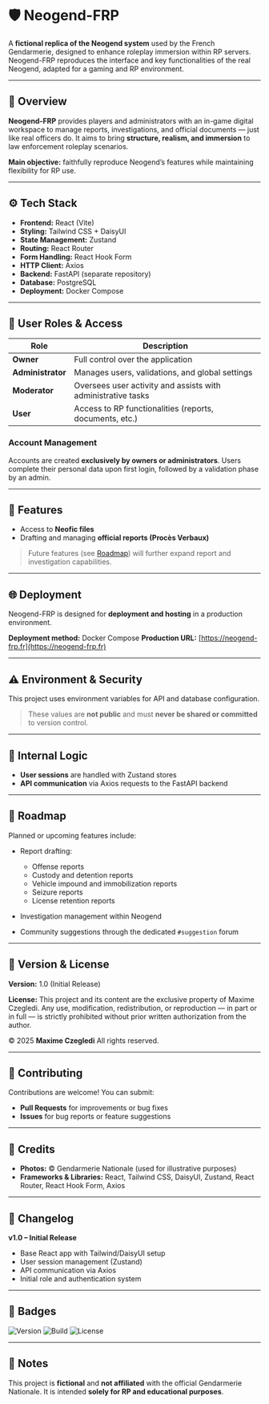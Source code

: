 # 🛡️ Neogend-FRP

A **fictional replica of the Neogend system** used by the French Gendarmerie, designed to enhance roleplay immersion within RP servers.
Neogend-FRP reproduces the interface and key functionalities of the real Neogend, adapted for a gaming and RP environment.

---

## 🚀 Overview

**Neogend-FRP** provides players and administrators with an in-game digital workspace to manage reports, investigations, and official documents — just like real officers do.
It aims to bring **structure, realism, and immersion** to law enforcement roleplay scenarios.

**Main objective:** faithfully reproduce Neogend’s features while maintaining flexibility for RP use.

---

## ⚙️ Tech Stack

* **Frontend:** React (Vite)
* **Styling:** Tailwind CSS + DaisyUI
* **State Management:** Zustand
* **Routing:** React Router
* **Form Handling:** React Hook Form
* **HTTP Client:** Axios
* **Backend:** FastAPI (separate repository)
* **Database:** PostgreSQL
* **Deployment:** Docker Compose

---

## 🔐 User Roles & Access

| Role              | Description                                                  |
| ----------------- | ------------------------------------------------------------ |
| **Owner**         | Full control over the application                            |
| **Administrator** | Manages users, validations, and global settings              |
| **Moderator**     | Oversees user activity and assists with administrative tasks |
| **User**          | Access to RP functionalities (reports, documents, etc.)      |

### Account Management

Accounts are created **exclusively by owners or administrators**.
Users complete their personal data upon first login, followed by a validation phase by an admin.

---

## 🧩 Features

* Access to **Neofic files**
* Drafting and managing **official reports (Procès Verbaux)**

> Future features (see [Roadmap](#-roadmap)) will further expand report and investigation capabilities.

---

## 🌐 Deployment

Neogend-FRP is designed for **deployment and hosting** in a production environment.

**Deployment method:** Docker Compose
**Production URL:** [https://neogend-frp.fr](https://neogend-frp.fr)

---

## ⚠️ Environment & Security

This project uses environment variables for API and database configuration.

> These values are **not public** and must **never be shared or committed** to version control.

---

## 🧭 Internal Logic

* **User sessions** are handled with Zustand stores
* **API communication** via Axios requests to the FastAPI backend

---

## 🧱 Roadmap

Planned or upcoming features include:

* Report drafting:

  * Offense reports
  * Custody and detention reports
  * Vehicle impound and immobilization reports
  * Seizure reports
  * License retention reports
* Investigation management within Neogend
* Community suggestions through the dedicated `#suggestion` forum

---

## 🪪 Version & License

**Version:** 1.0 (Initial Release)

**License:** This project and its content are the exclusive property of Maxime Czegledi.
Any use, modification, redistribution, or reproduction — in part or in full — is strictly prohibited without prior written authorization from the author.

© 2025 **Maxime Czegledi**
All rights reserved.

---

## 🤝 Contributing

Contributions are welcome!
You can submit:

* **Pull Requests** for improvements or bug fixes
* **Issues** for bug reports or feature suggestions

---

## 📸 Credits

* **Photos:** © Gendarmerie Nationale (used for illustrative purposes)
* **Frameworks & Libraries:** React, Tailwind CSS, DaisyUI, Zustand, React Router, React Hook Form, Axios

---

## 🧾 Changelog

**v1.0 – Initial Release**

* Base React app with Tailwind/DaisyUI setup
* User session management (Zustand)
* API communication via Axios
* Initial role and authentication system

---

## 🧷 Badges

![Version](https://img.shields.io/badge/version-1.0-blue.svg)
![Build](https://img.shields.io/badge/build-passing-brightgreen.svg)
![License](https://img.shields.io/badge/license-Custom-lightgrey.svg)

---

## 🧩 Notes

This project is **fictional** and **not affiliated** with the official Gendarmerie Nationale.
It is intended **solely for RP and educational purposes**.
